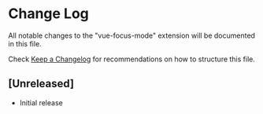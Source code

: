 # Change Log

All notable changes to the "vue-focus-mode" extension will be documented in this file.

Check [Keep a Changelog](http://keepachangelog.com/) for recommendations on how to structure this file.

## [Unreleased]

- Initial release
